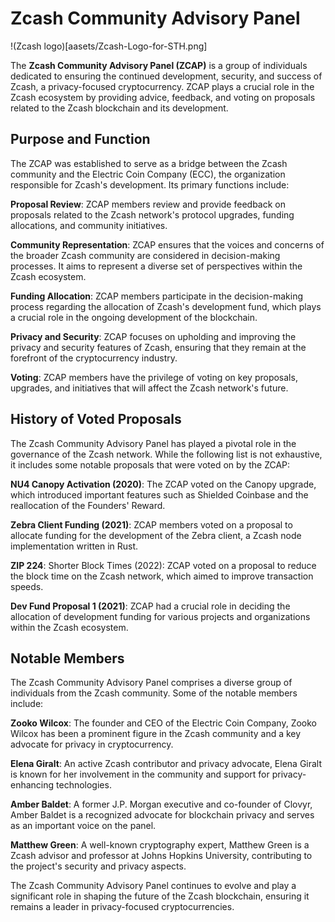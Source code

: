 # Zcash Community Advisory Panel
 
 !(Zcash logo)[aasets/Zcash-Logo-for-STH.png] 

The __Zcash Community Advisory Panel (ZCAP)__ is a group of individuals dedicated to ensuring the continued development, security, and success of Zcash, a privacy-focused cryptocurrency. ZCAP plays a crucial role in the Zcash ecosystem by providing advice, feedback, and voting on proposals related to the Zcash blockchain and its development.

## Purpose and Function

The ZCAP was established to serve as a bridge between the Zcash community and the Electric Coin Company (ECC), the organization responsible for Zcash's development. Its primary functions include:

__Proposal Review__: ZCAP members review and provide feedback on proposals related to the Zcash network's protocol upgrades, funding allocations, and community initiatives.

__Community Representation__: ZCAP ensures that the voices and concerns of the broader Zcash community are considered in decision-making processes. It aims to represent a diverse set of perspectives within the Zcash ecosystem.

__Funding Allocation__: ZCAP members participate in the decision-making process regarding the allocation of Zcash's development fund, which plays a crucial role in the ongoing development of the blockchain.

__Privacy and Security__: ZCAP focuses on upholding and improving the privacy and security features of Zcash, ensuring that they remain at the forefront of the cryptocurrency industry.

__Voting__: ZCAP members have the privilege of voting on key proposals, upgrades, and initiatives that will affect the Zcash network's future.

## History of Voted Proposals

The Zcash Community Advisory Panel has played a pivotal role in the governance of the Zcash network. While the following list is not exhaustive, it includes some notable proposals that were voted on by the ZCAP:

__NU4 Canopy Activation (2020)__: The ZCAP voted on the Canopy upgrade, which introduced important features such as Shielded Coinbase and the reallocation of the Founders' Reward.

__Zebra Client Funding (2021)__: ZCAP members voted on a proposal to allocate funding for the development of the Zebra client, a Zcash node implementation written in Rust.

__ZIP 224__: Shorter Block Times (2022): ZCAP voted on a proposal to reduce the block time on the Zcash network, which aimed to improve transaction speeds.

__Dev Fund Proposal 1 (2021)__: ZCAP had a crucial role in deciding the allocation of development funding for various projects and organizations within the Zcash ecosystem.

## Notable Members

The Zcash Community Advisory Panel comprises a diverse group of individuals from the Zcash community. Some of the notable members include:

__Zooko Wilcox__: The founder and CEO of the Electric Coin Company, Zooko Wilcox has been a prominent figure in the Zcash community and a key advocate for privacy in cryptocurrency.

__Elena Giralt__: An active Zcash contributor and privacy advocate, Elena Giralt is known for her involvement in the community and support for privacy-enhancing technologies.

__Amber Baldet__: A former J.P. Morgan executive and co-founder of Clovyr, Amber Baldet is a recognized advocate for blockchain privacy and serves as an important voice on the panel.

__Matthew Green__: A well-known cryptography expert, Matthew Green is a Zcash advisor and professor at Johns Hopkins University, contributing to the project's security and privacy aspects.

The Zcash Community Advisory Panel continues to evolve and play a significant role in shaping the future of the Zcash blockchain, ensuring it remains a leader in privacy-focused cryptocurrencies.